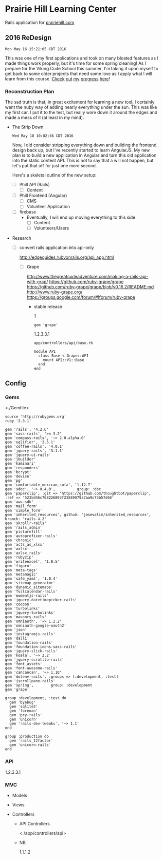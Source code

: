 # Prairie Hill Learning Center

Rails application for [prairiehill.com](http://www.prairiehill.com)

## 2016 ReDesign

    Mon May 16 15:21:05 CDT 2016

This was one of my first applications and took on many bloated features as I
made things work properly, but it's time for some spring cleaning! As I prepare
for the Viking Code School this summer, I'm taking it upon myself to get back
to some older projects that need some love as I apply what I will learn from 
this course. [Check](https://www.tumblr.com/blog/vikingreins) [out](https://twitter.com/50nand3r) [my](https://github.com/son1112) [progress](http://www.sonarch.org) [here](https://www.tumblr.com/blog/vikingreins)!

### Reconstruction Plan

The sad truth is that, in great excitement for learning a new tool, I certainly
went the nuby way of adding nearly everything under the sun. This was like my
first car. I put it to the test, but really wore down it around the edges and
made a mess of it (at least in my mind). 

-   The Strip Down

        Wed May 18 10:02:36 CDT 2016
    
    Now, I did consider stripping everything down and building the frontend design
    back up, but I've recently started to learn AngularJS. My new plan is to build 
    a new application in Angular and turn this old application into the static 
    content API. This is not to say that a will not happen, but let's
    put that off for just one more second.
    
    Here's a skeletal outline of the new setup:
    
    -   [ ] Phill API (Rails)
        -   [ ] Content
    -   [ ] Phill Frontend (Angular)
        -   [ ] CMS
        -   [ ] Volunteer Application
    -   [ ] firebase
        -   Eventually, I will end up moving everything to this side
            -   [ ] Content
            -   [ ] Volunteers/Users

-   Research

    -   [ ] convert rails application into api-only
        
        <http://edgeguides.rubyonrails.org/api_app.html>
        
        -   [ ] Grape
            
            <http://www.thegreatcodeadventure.com/making-a-rails-api-with-grap/>
            <https://github.com/ruby-grape/grape>
            <https://github.com/ruby-grape/grape/blob/v0.16.2/README.md>
            <http://www.ruby-grape.org/>
            <https://groups.google.com/forum/#!forum/ruby-grape>
            
            -   stable release
                
                1
                
                    gem 'grape'
                
                1.2.3.3.1
                
                    app/controllers/api/base.rb
                
                    module API
                      class Base < Grape::API
                        mount API::V1::Base
                      end
                    end

## Config

### Gems

<./Gemfile>

    source 'http://rubygems.org'
    ruby '2.3.1'
    
    gem 'rails', '4.2.6'
    gem 'sass-rails', '>= 3.2'
    gem 'compass-rails', '~> 2.0.alpha.0'
    gem 'uglifier', '2.5.1'
    gem 'coffee-rails', '4.0.1'
    gem 'jquery-rails', '3.1.1'
    gem 'jquery-ui-rails'
    gem 'jbuilder'
    gem 'kaminari'
    gem 'responders'
    gem 'bcrypt'
    gem 'devise'
    gem 'pg'
    gem 'comfortable_mexican_sofa', '1.12.7'
    gem 'sdoc', '~> 0.4.0',          group: :doc
    gem 'paperclip', :git => 'https://github.com/thoughtbot/paperclip', :ref => '523bd46c768226893f23889079a7aa9c73b57d68'
    gem 'aws-sdk'
    gem 'mail_form'
    gem 'simple_form'
    gem 'inherited_resources', github: 'josevalim/inherited_resources', branch: 'rails-4-2'
    gem 'skrollr-rails'
    gem 'rails_admin'
    gem 'picturefill'
    gem 'autoprefixer-rails'
    gem 'chronic'
    gem 'acts_as_xlsx'
    gem 'axlsx'
    gem 'axlsx_rails'
    gem 'rubyzip'
    gem 'writeexcel', '1.0.5'
    gem 'figaro'
    gem 'meta-tags'
    gem 'metamagic'
    gem 'safe_yaml', '1.0.4'
    gem 'sitemap_generator'
    gem 'dynamic_sitemaps'
    gem 'fullcalendar-rails'
    gem 'momentjs-rails'
    gem 'jquery-datetimepicker-rails'
    gem 'cocoon'
    gem 'turbolinks'
    gem 'jquery-turbolinks'
    gem 'masonry-rails'
    gem 'omniauth', '~> 1.2.2'
    gem 'omniauth-google-oauth2'
    gem 'json'
    gem 'instagramjs-rails'
    gem 'dalli'
    gem 'foundation-rails'
    gem 'foundation-icons-sass-rails'
    gem 'jquery-slick-rails'
    gem 'koala', '~> 2.2'
    gem 'jquery-scrollto-rails'
    gem 'font_assets'
    gem 'font-awesome-rails'
    gem 'cancancan', '~> 1.10'
    gem 'dotenv-rails', :groups => [:development, :test]
    gem 'jscrollpane-rails'
    gem 'spring',        group: :development
    gem 'grape'
    
    group :development, :test do
      gem 'byebug'
      gem 'sqlite3'
      gem 'foreman'
      gem 'pry-rails'
      gem 'unicorn'
      gem 'rails-dev-tweaks', '~> 1.1'
    end
    
    group :production do
      gem 'rails_12factor'
      gem 'unicorn-rails'
    end

### API

1.2.3.3.1

### MVC

-   Models

-   Views

-   Controllers

    -   API Controllers
    
        <./app/controllers/api>
    
    -   NB
    
        1.1.1.2

